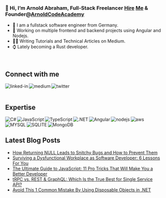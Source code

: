### 👋 Hi, I’m Arnold Abraham, Full-Stack Freelancer [Hire](https://www.freelancermap.de/freelancer-verzeichnis/profile/entwicklung/367608-profil-arnold-abraham-full-stack-web-developer-firmware-developer-videokurse-software-entwicklung-medium-autor-aus-nordrhein-westfalen-wermelskirchen.html) [Me](https://www.linkedin.com/in/arnold-abraham/) & Founder@[ArnoldCodeAcademy](www.arnoldcode.com)

- 🔎 I am a fullstack software engineer from Germany.
- 🔭 Working on multiple frontend and backend projects using Angular and Nodejs.
- ✍🏻 Writing Tutorials and Technical Articles on Medium.
- ⌚ Lately becoming a Rust developer.
<br>

## Connect with me
[<img align="left" alt="linked-in" src="https://img.shields.io/badge/linkedin-%230077B5.svg?&style=for-the-badge&logo=linkedin&logoColor=white" />](https://www.linkedin.com/in/arnold-abraham/)
[<img align="left" alt="medium" src="https://img.shields.io/badge/medium-%2312100E.svg?&style=for-the-badge&logo=medium&logoColor=white" />](https://arnoldcode.medium.com/)
[<img align="left" alt="twitter" src="https://img.shields.io/badge/twitter-%231DA1F2.svg?&style=for-the-badge&logo=twitter&logoColor=white" />](https://twitter.com/ArnoldAbrahamP1)
<br>
<br>
## Expertise

<img align="left" alt="C#" src="https://img.shields.io/badge/C%23-239120?style=for-the-badge&logo=c-sharp&logoColor=white" />
<img align="left" alt="JavaScript" src="https://img.shields.io/badge/JavaScript-323330?style=for-the-badge&logo=javascript&logoColor=F7DF1E" />
<img align="left" alt="TypeScript" src="https://img.shields.io/badge/TypeScript-007ACC?style=for-the-badge&logo=typescript&logoColor=white" />
<img align="left" alt=".NET" src="https://img.shields.io/badge/.NET-5C2D91?style=for-the-badge&logo=.net&logoColor=white" />
<img align="left" alt="Angular" src="https://img.shields.io/badge/Angular-DD0031?style=for-the-badge&logo=angular&logoColor=white" />
<img align="left" alt="nodejs" src="https://img.shields.io/badge/node.js%20-%2343853D.svg?&style=for-the-badge&logo=node.js&logoColor=white" />
<img align="left" alt="aws" src="https://img.shields.io/badge/Amazon%20AWS-%23232F3E?logo=amazon-aws&logoColor=white&style=for-the-badge" />
<img align="left" alt="MYSQL" src="https://img.shields.io/badge/MySQL-00000F?style=for-the-badge&logo=mysql&logoColor=white" />
<img align="left" alt="SQLITE" src="https://img.shields.io/badge/SQLite-07405E?style=for-the-badge&logo=sqlite&logoColor=white" />
<img align="left" alt="MongoDB" src="https://img.shields.io/badge/MongoDB-4EA94B?style=for-the-badge&logo=mongodb&logoColor=white" />
<br>
<br>

## Latest Blog Posts
<!-- BLOG-POST-LIST:START -->
- [How Returning NULL Leads to Snitchy Bugs and How to Prevent Them](https://medium.com/codex/how-returning-null-leads-to-snitchy-bugs-and-how-to-prevent-them-3bd908c973a7?source=rss-857fb75dacea------2)
- [Surviving a Dysfunctional Workplace as Software Developer: 6 Lessons For You](https://arnoldcode.medium.com/surviving-a-dysfunctional-workplace-as-software-developer-6-lessons-for-you-91567a1afbb1?source=rss-857fb75dacea------2)
- [The Ultimate Guide to JavaScript: 11 Pro Tricks That Will Make You a Better Developer](https://javascript.plainenglish.io/the-ultimate-guide-to-javascript-11-pro-tricks-that-will-make-you-a-better-developer-e5a442e83dbf?source=rss-857fb75dacea------2)
- [tRPC vs. REST &amp; GraphQL: Which Is the True Best for Single Service API?](https://medium.com/codex/trpc-vs-rest-graphql-which-is-the-true-best-for-single-service-api-bee05ed7ee11?source=rss-857fb75dacea------2)
- [Avoid This 1 Common Mistake By Using Disposable Objects in .NET](https://medium.com/codex/avoid-this-1-common-mistake-by-using-disposable-objects-in-net-5d67a34b68a0?source=rss-857fb75dacea------2)
<!-- BLOG-POST-LIST:END -->
